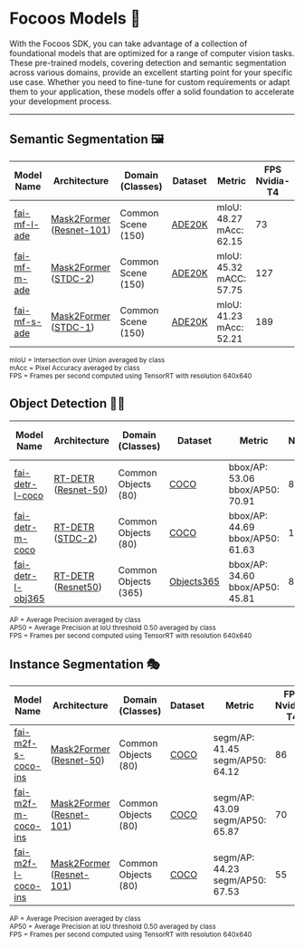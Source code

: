 # Focoos Models 🧠

With the Focoos SDK, you can take advantage of a collection of foundational models that are optimized for a range of computer vision tasks. These pre-trained models, covering detection and semantic segmentation across various domains, provide an excellent starting point for your specific use case. Whether you need to fine-tune for custom requirements or adapt them to your application, these models offer a solid foundation to accelerate your development process.

---

## Semantic Segmentation 🖼️

| Model Name | Architecture | Domain (Classes) | Dataset | Metric | FPS Nvidia-T4 |
|------------|--------------|------------------|----------|---------|--------------|
| [fai-mf-l-ade](models/fai-mf-l-ade.md) | [Mask2Former](https://github.com/facebookresearch/Mask2Former) ([Resnet-101](https://github.com/pytorch/vision/blob/main/torchvision/models/resnet.py)) | Common Scene (150) | [ADE20K](https://groups.csail.mit.edu/vision/datasets/ADE20K/) | mIoU: 48.27<br>mAcc: 62.15 | 73 |
| [fai-mf-m-ade](models/fai-mf-m-ade.md) | [Mask2Former](https://github.com/facebookresearch/Mask2Former) ([STDC-2](https://github.com/MichaelFan01/STDC-Seg)) | Common Scene (150) | [ADE20K](https://groups.csail.mit.edu/vision/datasets/ADE20K/) | mIoU: 45.32<br>mACC: 57.75 | 127 |
| [fai-mf-s-ade](models/fai-mf-s-ade.md) | [Mask2Former](https://github.com/facebookresearch/Mask2Former) ([STDC-1](https://github.com/MichaelFan01/STDC-Seg)) | Common Scene (150) | [ADE20K](https://groups.csail.mit.edu/vision/datasets/ADE20K/) | mIoU: 41.23<br>mAcc: 52.21 | 189 |

<small> mIoU = Intersection over Union averaged by class </small> <br>
<small> mAcc = Pixel Accuracy averaged by class </small> <br>
<small> FPS = Frames per second computed using TensorRT with resolution 640x640 </small> <br>


## Object Detection 🕵️‍♂️

| Model Name | Architecture | Domain (Classes) | Dataset | Metric | FPS Nvidia-T4 |
|------------|--------------|------------------|----------|---------|--------------|
| [fai-detr-l-coco](models/fai-detr-l-coco.md) | [RT-DETR](https://github.com/lyuwenyu/RT-DETR) ([Resnet-50](https://github.com/pytorch/vision/blob/main/torchvision/models/resnet.py)) | Common Objects (80) | [COCO](https://cocodataset.org/#home) | bbox/AP: 53.06<br>bbox/AP50: 70.91 | 87 |
| [fai-detr-m-coco](models/fai-detr-m-coco.md) | [RT-DETR](https://github.com/lyuwenyu/RT-DETR) ([STDC-2](https://github.com/MichaelFan01/STDC-Seg)) | Common Objects (80) | [COCO](https://cocodataset.org/#home) | bbox/AP: 44.69<br>bbox/AP50: 61.63 | 181 |
| [fai-detr-l-obj365](models/fai-detr-l-obj365.md) | [RT-DETR](https://github.com/lyuwenyu/RT-DETR) ([Resnet50](https://github.com/pytorch/vision/blob/main/torchvision/models/resnet.py)) | Common Objects (365) | [Objects365](https://www.objects365.org/overview.html) | bbox/AP: 34.60<br>bbox/AP50: 45.81 | 87 |

<small> AP = Average Precision averaged by class </small> <br>
<small> AP50 = Average Precision at IoU threshold 0.50 averaged by class </small> <br>
<small> FPS = Frames per second computed using TensorRT with resolution 640x640 </small> <br>

## Instance Segmentation 🎭

| Model Name | Architecture | Domain (Classes) | Dataset | Metric | FPS Nvidia-T4 |
|------------|--------------|------------------|----------|---------|--------------|
| [fai-m2f-s-coco-ins](models/fai-m2f-s-coco-ins.md) | [Mask2Former](https://github.com/facebookresearch/Mask2Former) ([Resnet-50](https://github.com/pytorch/vision/blob/main/torchvision/models/resnet.py)) | Common Objects (80) | [COCO](https://cocodataset.org/#home) | segm/AP: 41.45<br>segm/AP50: 64.12 | 86 |
| [fai-m2f-m-coco-ins](models/fai-m2f-m-coco-ins.md) | [Mask2Former](https://github.com/facebookresearch/Mask2Former) ([Resnet-101](https://github.com/pytorch/vision/blob/main/torchvision/models/resnet.py)) | Common Objects (80) | [COCO](https://cocodataset.org/#home) | segm/AP: 43.09<br>segm/AP50: 65.87 | 70 |
| [fai-m2f-l-coco-ins](models/fai-m2f-l-coco-ins.md) | [Mask2Former](https://github.com/facebookresearch/Mask2Former) ([Resnet-101](https://github.com/pytorch/vision/blob/main/torchvision/models/resnet.py)) | Common Objects (80) | [COCO](https://cocodataset.org/#home) | segm/AP: 44.23<br>segm/AP50: 67.53 | 55 |

<small> AP = Average Precision averaged by class </small> <br>
<small> AP50 = Average Precision at IoU threshold 0.50 averaged by class </small> <br>
<small> FPS = Frames per second computed using TensorRT with resolution 640x640 </small> <br>
